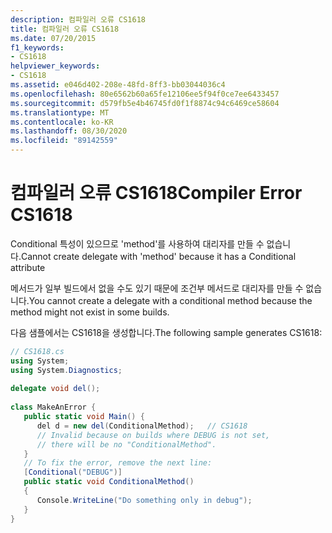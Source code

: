 ```yaml
---
description: 컴파일러 오류 CS1618
title: 컴파일러 오류 CS1618
ms.date: 07/20/2015
f1_keywords:
- CS1618
helpviewer_keywords:
- CS1618
ms.assetid: e046d402-208e-48fd-8ff3-bb03044036c4
ms.openlocfilehash: 80e6562b60a65fe12106ee5f94f0ce7ee6433457
ms.sourcegitcommit: d579fb5e4b46745fd0f1f8874c94c6469ce58604
ms.translationtype: MT
ms.contentlocale: ko-KR
ms.lasthandoff: 08/30/2020
ms.locfileid: "89142559"
---
```

# <a name="compiler-error-cs1618"></a><span data-ttu-id="da27a-103">컴파일러 오류 CS1618</span><span class="sxs-lookup"><span data-stu-id="da27a-103">Compiler Error CS1618</span></span>
<span data-ttu-id="da27a-104">Conditional 특성이 있으므로 'method'를 사용하여 대리자를 만들 수 없습니다.</span><span class="sxs-lookup"><span data-stu-id="da27a-104">Cannot create delegate with 'method' because it has a Conditional attribute</span></span>  
  
 <span data-ttu-id="da27a-105">메서드가 일부 빌드에서 없을 수도 있기 때문에 조건부 메서드로 대리자를 만들 수 없습니다.</span><span class="sxs-lookup"><span data-stu-id="da27a-105">You cannot create a delegate with a conditional method because the method might not exist in some builds.</span></span>  
  
 <span data-ttu-id="da27a-106">다음 샘플에서는 CS1618을 생성합니다.</span><span class="sxs-lookup"><span data-stu-id="da27a-106">The following sample generates CS1618:</span></span>  
  
```csharp  
// CS1618.cs  
using System;  
using System.Diagnostics;  
  
delegate void del();  
  
class MakeAnError {  
   public static void Main() {  
      del d = new del(ConditionalMethod);   // CS1618  
      // Invalid because on builds where DEBUG is not set,
      // there will be no "ConditionalMethod".  
   }  
   // To fix the error, remove the next line:  
   [Conditional("DEBUG")]  
   public static void ConditionalMethod()
   {  
      Console.WriteLine("Do something only in debug");  
   }  
}  
```
